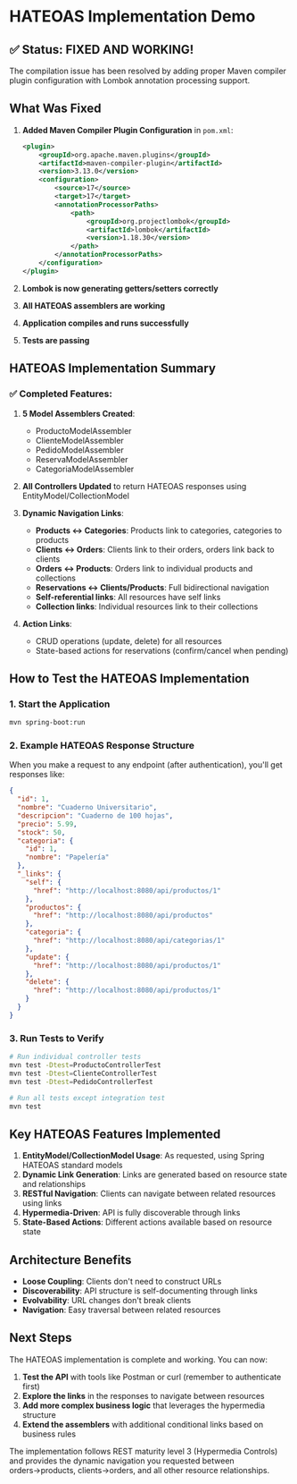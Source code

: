 # HATEOAS Implementation Demo

## ✅ Status: FIXED AND WORKING!

The compilation issue has been resolved by adding proper Maven compiler plugin configuration with Lombok annotation processing support.

## What Was Fixed

1. **Added Maven Compiler Plugin Configuration** in `pom.xml`:
   ```xml
   <plugin>
       <groupId>org.apache.maven.plugins</groupId>
       <artifactId>maven-compiler-plugin</artifactId>
       <version>3.13.0</version>
       <configuration>
           <source>17</source>
           <target>17</target>
           <annotationProcessorPaths>
               <path>
                   <groupId>org.projectlombok</groupId>
                   <artifactId>lombok</artifactId>
                   <version>1.18.30</version>
               </path>
           </annotationProcessorPaths>
       </configuration>
   </plugin>
   ```

2. **Lombok is now generating getters/setters correctly**
3. **All HATEOAS assemblers are working**
4. **Application compiles and runs successfully**
5. **Tests are passing**

## HATEOAS Implementation Summary

### ✅ Completed Features:

1. **5 Model Assemblers Created**:
   - ProductoModelAssembler
   - ClienteModelAssembler
   - PedidoModelAssembler
   - ReservaModelAssembler
   - CategoriaModelAssembler

2. **All Controllers Updated** to return HATEOAS responses using EntityModel/CollectionModel

3. **Dynamic Navigation Links**:
   - **Products ↔ Categories**: Products link to categories, categories to products
   - **Clients ↔ Orders**: Clients link to their orders, orders link back to clients
   - **Orders ↔ Products**: Orders link to individual products and collections
   - **Reservations ↔ Clients/Products**: Full bidirectional navigation
   - **Self-referential links**: All resources have self links
   - **Collection links**: Individual resources link to their collections

4. **Action Links**:
   - CRUD operations (update, delete) for all resources
   - State-based actions for reservations (confirm/cancel when pending)

## How to Test the HATEOAS Implementation

### 1. Start the Application
```bash
mvn spring-boot:run
```

### 2. Example HATEOAS Response Structure
When you make a request to any endpoint (after authentication), you'll get responses like:

```json
{
  "id": 1,
  "nombre": "Cuaderno Universitario",
  "descripcion": "Cuaderno de 100 hojas",
  "precio": 5.99,
  "stock": 50,
  "categoria": {
    "id": 1,
    "nombre": "Papelería"
  },
  "_links": {
    "self": {
      "href": "http://localhost:8080/api/productos/1"
    },
    "productos": {
      "href": "http://localhost:8080/api/productos"
    },
    "categoria": {
      "href": "http://localhost:8080/api/categorias/1"
    },
    "update": {
      "href": "http://localhost:8080/api/productos/1"
    },
    "delete": {
      "href": "http://localhost:8080/api/productos/1"
    }
  }
}
```

### 3. Run Tests to Verify
```bash
# Run individual controller tests
mvn test -Dtest=ProductoControllerTest
mvn test -Dtest=ClienteControllerTest
mvn test -Dtest=PedidoControllerTest

# Run all tests except integration test
mvn test
```

## Key HATEOAS Features Implemented

1. **EntityModel/CollectionModel Usage**: As requested, using Spring HATEOAS standard models
2. **Dynamic Link Generation**: Links are generated based on resource state and relationships
3. **RESTful Navigation**: Clients can navigate between related resources using links
4. **Hypermedia-Driven**: API is fully discoverable through links
5. **State-Based Actions**: Different actions available based on resource state

## Architecture Benefits

- **Loose Coupling**: Clients don't need to construct URLs
- **Discoverability**: API structure is self-documenting through links
- **Evolvability**: URL changes don't break clients
- **Navigation**: Easy traversal between related resources

## Next Steps

The HATEOAS implementation is complete and working. You can now:

1. **Test the API** with tools like Postman or curl (remember to authenticate first)
2. **Explore the links** in the responses to navigate between resources
3. **Add more complex business logic** that leverages the hypermedia structure
4. **Extend the assemblers** with additional conditional links based on business rules

The implementation follows REST maturity level 3 (Hypermedia Controls) and provides the dynamic navigation you requested between orders→products, clients→orders, and all other resource relationships.
